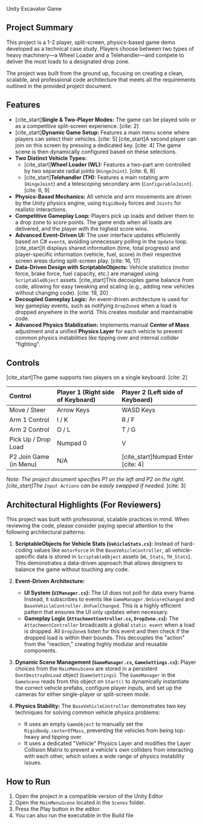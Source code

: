 Unity Excavator Game

## Project Summary

This project is a 1-2 player, split-screen, physics-based game demo developed as a technical case study. Players choose between two types of heavy machinery—a Wheel Loader and a Telehandler—and compete to deliver the most loads to a designated drop zone.

The project was built from the ground up, focusing on creating a clean, scalable, and professional code architecture that meets all the requirements outlined in the provided project document.

## Features

-   [cite_start]**Single & Two-Player Modes:** The game can be played solo or as a competitive split-screen experience. [cite: 2]
-   [cite_start]**Dynamic Game Setup:** Features a main menu scene where players can select their vehicles. [cite: 5] [cite_start]A second player can join on this screen by pressing a dedicated key. [cite: 4] The game scene is then dynamically configured based on these selections.
-   **Two Distinct Vehicle Types:**
    -   [cite_start]**Wheel Loader (WL):** Features a two-part arm controlled by two separate radial joints (`HingeJoint`). [cite: 6, 8]
    -   [cite_start]**Telehandler (TH):** Features a main rotating arm (`HingeJoint`) and a telescoping secondary arm (`ConfigurableJoint`). [cite: 6, 9]
-   **Physics-Based Mechanics:** All vehicle and arm movements are driven by the Unity physics engine, using `Rigidbody` forces and `Joints` for realistic interactions.
-   **Competitive Gameplay Loop:** Players pick up loads and deliver them to a drop zone to score points. The game ends when all loads are delivered, and the player with the highest score wins.
-   **Advanced Event-Driven UI:** The user interface updates efficiently based on C# `event`s, avoiding unnecessary polling in the `Update` loop. [cite_start]It displays shared information (time, total progress) and player-specific information (vehicle, fuel, score) in their respective screen areas during split-screen play. [cite: 16, 17]
-   **Data-Driven Design with ScriptableObjects:** Vehicle statistics (motor force, brake force, fuel capacity, etc.) are managed using `ScriptableObject` assets. [cite_start]This decouples game balance from code, allowing for easy tweaking and scaling (e.g., adding new vehicles without changing code). [cite: 19, 20]
-   **Decoupled Gameplay Logic:** An event-driven architecture is used for key gameplay events, such as notifying `DropZone`s when a load is dropped anywhere in the world. This creates modular and maintainable code.
-   **Advanced Physics Stabilization:** Implements manual **Center of Mass** adjustment and a unified **Physics Layer** for each vehicle to prevent common physics instabilities like tipping over and internal collider "fighting".

## Controls

[cite_start]The game supports two players on a single keyboard. [cite: 2]

| Control | Player 1 (Right side of Keyboard) | Player 2 (Left side of Keyboard) |
| :--- | :--- | :--- |
| Move / Steer | Arrow Keys | WASD Keys |
| Arm 1 Control | I / K | R / F |
| Arm 2 Control | O / L | T / G |
| Pick Up / Drop Load | Numpad 0 | V |
| P2 Join Game (in Menu) | N/A | [cite_start]Numpad Enter [cite: 4] |

*Note: The project document specifies P1 on the left and P2 on the right. [cite_start]The `Input Actions` can be easily swapped if needed.* [cite: 3]

## Architectural Highlights (For Reviewers)

This project was built with professional, scalable practices in mind. When reviewing the code, please consider paying special attention to the following architectural patterns:

1.  **ScriptableObjects for Vehicle Stats (`VehicleStats.cs`):** Instead of hard-coding values like `motorForce` in the `BaseVehicleController`, all vehicle-specific data is stored in `ScriptableObject` assets (`WL_Stats`, `TH_Stats`). This demonstrates a data-driven approach that allows designers to balance the game without touching any code.

2.  **Event-Driven Architecture:**
    * **UI System (`UIManager.cs`):** The UI does not poll for data every frame. Instead, it subscribes to events like `GameManager.OnScoreChanged` and `BaseVehicleController.OnFuelChanged`. This is a highly efficient pattern that ensures the UI only updates when necessary.
    * **Gameplay Logic (`AttachmentController.cs`, `DropZone.cs`):** The `AttachmentController` broadcasts a global `static event` when a load is dropped. All `DropZone`s listen for this event and then check if the dropped load is within their bounds. This decouples the "action" from the "reaction," creating highly modular and reusable components.

3.  **Dynamic Scene Management (`GameManager.cs`, `GameSettings.cs`):** Player choices from the `MainMenuScene` are stored in a persistent `DontDestroyOnLoad` object (`GameSettings`). The `GameManager` in the `GameScene` reads from this object on `Start()` to dynamically instantiate the correct vehicle prefabs, configure player inputs, and set up the cameras for either single-player or split-screen mode.

4.  **Physics Stability:** The `BaseVehicleController` demonstrates two key techniques for solving common vehicle physics problems:
    * It uses an empty `GameObject` to manually set the `Rigidbody.centerOfMass`, preventing the vehicles from being top-heavy and tipping over.
    * It uses a dedicated "Vehicle" Physics Layer and modifies the Layer Collision Matrix to prevent a vehicle's own colliders from interacting with each other, which solves a wide range of physics instability issues.

## How to Run
1.  Open the project in a compatible version of the Unity Editor
2.  Open the `MainMenuScene` located in the `Scenes` folder.
3.  Press the Play button in the editor.
4.  You can also run the executable in the Build file
